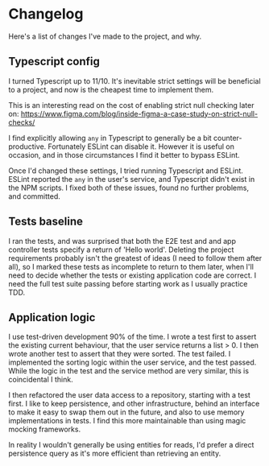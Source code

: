 # Changelog

Here's a list of changes I've made to the project, and why.


## Typescript config
I turned Typescript up to 11/10. It's inevitable strict settings will be beneficial to a project, and now is the cheapest time to implement them.

This is an interesting read on the cost of enabling strict null checking later on: https://www.figma.com/blog/inside-figma-a-case-study-on-strict-null-checks/

I find explicitly allowing `any` in Typescript to generally be a bit counter-productive. Fortunately ESLint can disable it. However it is useful on occasion, and in those circumstances I find it better to bypass ESLint.

Once I'd changed these settings, I tried running Typescript and ESLint. ESLint reported the `any` in the user's service, and Typescript didn't exist in the NPM scripts. I fixed both of these issues, found no further problems, and committed.


## Tests baseline
I ran the tests, and was surprised that both the E2E test and and app controller tests specify a return of 'Hello world'. Deleting the project requirements probably isn't the greatest of ideas (I need to follow them after all), so I marked these tests as incomplete to return to them later, when I'll need to decide whether the tests or existing application code are correct. I need the full test suite passing before starting work as I usually practice TDD.

## Application logic
I use test-driven development 90% of the time. I wrote a test first to assert the existing current behaviour, that the user service returns a list > 0. I then wrote another test to assert that they were sorted. The test failed. I implemented the sorting logic within the user service, and the test passed. While the logic in the test and the service method are very similar, this is coincidental I think.

I then refactored the user data access to a repository, starting with a test first. I like to keep persistence, and other infrastructure, behind an interface to make it easy to swap them out in the future, and also to use memory implementations in tests. I find this more maintainable than using magic mocking frameworks.

In reality I wouldn't generally be using entities for reads, I'd prefer a direct persistence query as it's more efficient than retrieving an entity.
